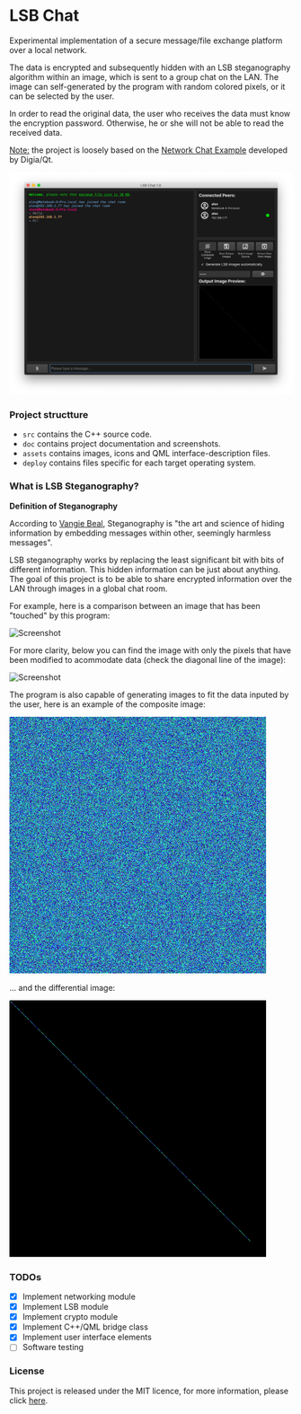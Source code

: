 # LSB Chat

Experimental implementation of a secure message/file exchange platform over a local network.

The data is encrypted and subsequently hidden with an LSB steganography algorithm within an image, which is sent to a group chat on the LAN. The image can self-generated by the program with random colored pixels, or it can be selected by the user.

In order to read the original data, the user who receives the data must know the encryption password. Otherwise, he or she will not be able to read the received data.

<u>Note:</u> the project is loosely based on the [Network Chat Example](https://doc.qt.io/qt-5/qtnetwork-network-chat-example.html) developed by Digia/Qt.

![Screenshot](doc/screenshot.png)

### Project structture

- `src` contains the C++ source code.
- `doc` contains project documentation and screenshots.
- `assets` contains images, icons and QML interface-description files.
- `deploy` contains files specific for each target operating system.

### What is LSB Steganography?

**Definition of Steganography**

According to [Vangie Beal](https://www.webopedia.com/TERM/S/steganography.html), Steganography is "the art and science of hiding information by embedding messages within other, seemingly harmless messages". 

LSB steganography works by replacing the least significant bit with bits of different information. This hidden information can be just about anything. The goal of this project is to be able to share encrypted information over the LAN through images in a global chat room.

For example, here is a comparison between an image that has been "touched" by this program:

![Screenshot](doc/LSB_Composite.png)

For more clarity, below you can find the image with only the pixels that have been modified to acommodate data (check the diagonal line of the image):

![Screenshot](doc/LSB_Data.png)

The program is also capable of generating images to fit the data inputed by the user, here is an example of the composite image:

![Screenshot](doc/LSB_Composite_Generated.png)

... and the differential image:

![Screenshot](doc/LSB_Data_Generated.png)


### TODOs

- [x] Implement networking module
- [x] Implement LSB module
- [x] Implement crypto module
- [x] Implement C++/QML bridge class
- [x] Implement user interface elements
- [ ] Software testing

### License

This project is released under the MIT licence, for more information, please click [here](LICENCE.md).

